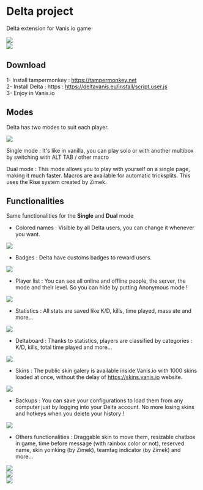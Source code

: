 # Delta project

Delta extension for Vanis.io game

![](https://i.ibb.co/hFjxqCv/x.png)  
![](https://i.ibb.co/F8z2w6c/x.png)


## Download

1- Install tampermonkey : https://tampermonkey.net  
2- Install Delta : https : https://deltavanis.eu/install/script.user.js  
3- Enjoy in Vanis.io  
## Modes

Delta has two modes to suit each player.

![](https://i.ibb.co/TW98VZZ/x.png)

Single mode : It's like in vanilla, you can play solo or with another multibox by switching with ALT TAB / other macro

Dual mode : This mode allows you to play with yourself on a single page, making it much faster. Macros are available for automatic tricksplits. This uses the Rise system created by Zimek.

## Functionalities
Same functionalities for the **Single** and **Dual** mode

- Colored names : Visible by all Delta users, you can change it whenever you want.

![](https://i.ibb.co/WnsbccL/x.png)

- Badges : Delta have customs badges to reward users.

![](https://i.ibb.co/wyV805M/x.png)

- Player list : You can see all online and offline people, the server, the mode and their level. So you can hide by putting Anonymous mode !

![](https://i.ibb.co/cQRtp1K/x.png)

- Statistics : All stats are saved like K/D, kills, time played, mass ate and more...

![](https://i.ibb.co/GWgDTrB/x.png)

- Deltaboard : Thanks to statistics, players are classified by categories : K/D, kills, total time played and more...

![](https://i.ibb.co/DYHHyjF/x.png)

- Skins : The public skin galery is available inside Vanis.io with 1000 skins loaded at once, without the delay of https://skins.vanis.io website.

![](https://i.ibb.co/qkj0VgH/x.png)

- Backups : You can save your configurations to load them from any computer just by logging into your Delta account. No more losing skins and hotkeys when you delete your history !

![](https://i.ibb.co/0CJ8ssL/x.png)

- Others functionalities : Draggable skin to move them, resizable chatbox in game, time before message (with rainbox color or not), reserved name, skin yoinking (by Zimek), teamtag indicator (by Zimek) and more...

![](https://i.ibb.co/2vx91CG/x.png)  
![](https://i.ibb.co/4VLtZGw/x.png)  
![](https://i.ibb.co/prsBsZm/x.png)
